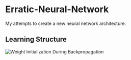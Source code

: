 # Erratic-Neural-Network
My attempts to create a new neural network architecture.

## Learning Structure
![Weight Initialization During Backpropagation](https://user-images.githubusercontent.com/62809012/120088565-ec428100-c0bf-11eb-98cf-5eb5a7df9813.png)

